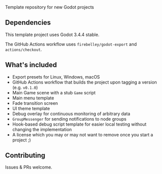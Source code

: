 Template repository for new Godot projects

## Dependencies

This template project uses Godot 3.4.4 stable.

The GitHub Actions workflow uses `firebelley/godot-export` and `actions/checkout`.

## What's included

* Export presets for Linux, Windows, macOS
* GitHub Actions workflow that builds the project upon tagging a version (e.g. `v0.1.0`)
* Main Game scene with a stub `Game` script
* Main menu template
* Fade transition screen
* UI theme template
* Debug overlay for continuous monitoring of arbitrary data
* `GroupMessenger` for sending notifications to node groups
* Hook-based debug script template for easier local testing without changing the implementation
* A license which you may or may not want to remove once you start a project ;)

## Contributing

Issues & PRs welcome.
